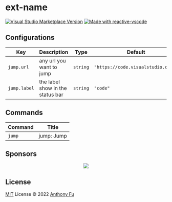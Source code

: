 # ext-name

<a href="https://marketplace.visualstudio.com/items?itemName=antfu.ext-name" target="__blank"><img src="https://img.shields.io/visual-studio-marketplace/v/antfu.ext-name.svg?color=eee&amp;label=VS%20Code%20Marketplace&logo=visual-studio-code" alt="Visual Studio Marketplace Version" /></a>
<a href="https://kermanx.github.io/reactive-vscode/" target="__blank"><img src="https://img.shields.io/badge/made_with-reactive--vscode-%23007ACC?style=flat&labelColor=%23229863"  alt="Made with reactive-vscode" /></a>

## Configurations

<!-- configs -->

| Key          | Description                      | Type     | Default                            |
| ------------ | -------------------------------- | -------- | ---------------------------------- |
| `jump.url`   | any url you want to jump         | `string` | `"https://code.visualstudio.com/"` |
| `jump.label` | the label show in the status bar | `string` | `"code"`                           |

<!-- configs -->

## Commands

<!-- commands -->

| Command | Title      |
| ------- | ---------- |
| `jump`  | jump: Jump |

<!-- commands -->

## Sponsors

<p align="center">
  <a href="https://cdn.jsdelivr.net/gh/antfu/static/sponsors.svg">
    <img src='https://cdn.jsdelivr.net/gh/antfu/static/sponsors.png'/>
  </a>
</p>

## License

[MIT](./LICENSE.md) License © 2022 [Anthony Fu](https://github.com/antfu)

